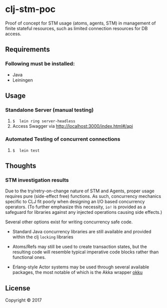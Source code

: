# clj-stm-poc

Proof of concept for STM usage (atoms, agents, STM)  in management of
finite stateful resources, such as limited connection resources for
DB access.

## Requirements

### Following must be installed:
* Java
* Leiningen


## Usage

### Standalone Server (manual testing)

1. `$  lein ring server-headless`
2. Access Swagger via [http://localhost:3000/index.html#/api](http://localhost:3000/index.html#/api)

### Automated Testing of concurrent connections
1. `$  lein test`


## Thoughts

### STM investigation results

Due to the try/retry-on-change nature of STM and Agents, proper usage
requires pure (side-effect free) functions. As such, concurrency
mechanics specific to CLJ fit poorly when designing an I/O based
concurrency operators. (To further emphasize this necessity, `io!` is
provided as a safeguard for libraries against any injected operations
causing side effects.)

Several other options exist for writing concurrency safe code.

* Standard Java concurrency libraries are still available and provided
within the clj `locking` libraries

* Atoms/Refs may still be used to create transaction states, but the
  resulting code will resemble typical imperative code blocks rather
  than functional ones.

* Erlang-style Actor systems may be used through several available
  packages, the most notable of which is the Akka wrapper
  [okku](https://github.com/gaverhae/okku)


## License

Copyright © 2017
